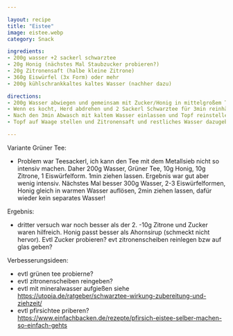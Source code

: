 ```yaml
---

layout: recipe
title: "Eistee"
image: eistee.webp
category: Snack

ingredients:
- 200g wasser +2 sackerl schwarztee
- 20g Honig (nächstes Mal Staubzucker probieren?)
- 20g Zitronensaft (halbe kleine Zitrone)
- 360g Eiswürfel (3x Form) oder mehr
- 200g kühlschrankkaltes kaltes Wasser (nachher dazu)

directions:
- 200g Wasser abwiegen und gemeinsam mit Zucker/Honig in mittelgroßem Topf aufkochen
- Wenn es kocht, Herd abdrehen und 2 Sackerl Schwarztee für 3min reinhängen
- Nach den 3min Abwasch mit kaltem Wasser einlassen und Topf reinstellen, dann die Eiswürfel dazugeben
- Topf auf Waage stellen und Zitronensaft und restliches Wasser dazugeben

---
```


Variante Grüner Tee:
- Problem war Teesackerl, ich kann den Tee mit dem Metallsieb nicht so intensiv machen. Daher 200g Wasser, Grüner Tee, 10g Honig, 10g Zitrone, 1 Eiswürfelform. 1min ziehen lassen. Ergebnis war gut aber wenig intensiv. Nächstes Mal besser 300g Wasser, 2-3 Eiswürfelformen, Honig gleich in warmen Wasser auflösen, 2min ziehen lassen, dafür wieder kein separates Wasser!

Ergebnis:
- dritter versuch war noch besser als der 2. -10g Zitrone und Zucker waren hilfreich. Honig passt besser als Ahornsirup (schmeckt nicht hervor). Evtl Zucker probieren?
evt zitronenscheiben reinlegen bzw auf glas geben?

Verbesserungsideen:
- evtl grünen tee probierne?
- evtl zitronenscheiben reingeben?
- evtl mit mineralwasser aufgießen siehe https://utopia.de/ratgeber/schwarztee-wirkung-zubereitung-und-ziehzeit/
- evtl pfirsichtee priberen? https://www.einfachbacken.de/rezepte/pfirsich-eistee-selber-machen-so-einfach-gehts
